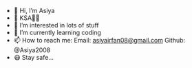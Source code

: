 - 👋 Hi, I’m Asiya
- 🖤 KSA💚🤍
- 👀 I’m interested in lots of stuff
- 🌱 I’m currently learning coding
- 📫 How to reach me:
Email: asiyairfan08@gmail.com
Github: @Asiya2008
- 😷 Stay safe...
